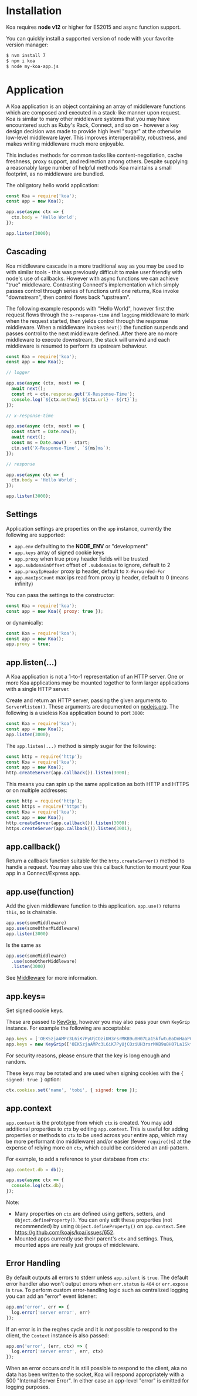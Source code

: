# Installation

Koa requires __node v12__ or higher for ES2015 and async function support.

You can quickly install a supported version of node with your favorite version manager:

```bash
$ nvm install 7
$ npm i koa
$ node my-koa-app.js
```

# Application

A Koa application is an object containing an array of middleware functions
which are composed and executed in a stack-like manner upon request. Koa is similar to many
other middleware systems that you may have encountered such as Ruby's Rack, Connect, and so on -
however a key design decision was made to provide high level "sugar" at the otherwise low-level
middleware layer. This improves interoperability, robustness, and makes writing middleware much
more enjoyable.

This includes methods for common tasks like content-negotiation, cache freshness, proxy support, and redirection
among others. Despite supplying a reasonably large number of helpful methods Koa maintains a small footprint, as
no middleware are bundled.

The obligatory hello world application:

<!-- runkit:endpoint -->

```js
const Koa = require('koa');
const app = new Koa();

app.use(async ctx => {
  ctx.body = 'Hello World';
});

app.listen(3000);
```

## Cascading

Koa middleware cascade in a more traditional way as you may be used to with similar tools -
this was previously difficult to make user friendly with node's use of callbacks.
However with async functions we can achieve "true" middleware. Contrasting Connect's implementation which
simply passes control through series of functions until one returns, Koa invoke "downstream", then
control flows back "upstream".

The following example responds with "Hello World", however first the request flows through
the `x-response-time` and `logging` middleware to mark when the request started, then yields control through the
response middleware. When a middleware invokes `next()`
the function suspends and passes control to the next middleware defined. After there are no more
middleware to execute downstream, the stack will unwind and each middleware is resumed to perform
its upstream behaviour.

<!-- runkit:endpoint -->

```js
const Koa = require('koa');
const app = new Koa();

// logger

app.use(async (ctx, next) => {
  await next();
  const rt = ctx.response.get('X-Response-Time');
  console.log(`${ctx.method} ${ctx.url} - ${rt}`);
});

// x-response-time

app.use(async (ctx, next) => {
  const start = Date.now();
  await next();
  const ms = Date.now() - start;
  ctx.set('X-Response-Time', `${ms}ms`);
});

// response

app.use(async ctx => {
  ctx.body = 'Hello World';
});

app.listen(3000);
```

## Settings

Application settings are properties on the `app` instance, currently
the following are supported:

- `app.env` defaulting to the __NODE_ENV__ or "development"
- `app.keys` array of signed cookie keys
- `app.proxy` when true proxy header fields will be trusted
- `app.subdomainOffset` offset of `.subdomains` to ignore, default to 2
- `app.proxyIpHeader` proxy ip header, default to `X-Forwarded-For`
- `app.maxIpsCount` max ips read from proxy ip header, default to 0 (means infinity)

You can pass the settings to the constructor:

  ```js
  const Koa = require('koa');
  const app = new Koa({ proxy: true });
  ```

or dynamically:

  ```js
  const Koa = require('koa');
  const app = new Koa();
  app.proxy = true;
  ```

## app.listen(...)

A Koa application is not a 1-to-1 representation of an HTTP server.
One or more Koa applications may be mounted together to form larger
applications with a single HTTP server.

Create and return an HTTP server, passing the given arguments to
`Server#listen()`. These arguments are documented
on [nodejs.org](http://nodejs.org/api/http.html#http_server_listen_port_hostname_backlog_callback). The following is a
useless Koa application bound to port `3000`:

```js
const Koa = require('koa');
const app = new Koa();
app.listen(3000);
```

The `app.listen(...)` method is simply sugar for the following:

```js
const http = require('http');
const Koa = require('koa');
const app = new Koa();
http.createServer(app.callback()).listen(3000);
```

This means you can spin up the same application as both HTTP and HTTPS
or on multiple addresses:

```js
const http = require('http');
const https = require('https');
const Koa = require('koa');
const app = new Koa();
http.createServer(app.callback()).listen(3000);
https.createServer(app.callback()).listen(3001);
```

## app.callback()

Return a callback function suitable for the `http.createServer()`
method to handle a request.
You may also use this callback function to mount your Koa app in a
Connect/Express app.

## app.use(function)

Add the given middleware function to this application.
`app.use()` returns `this`, so is chainable.

```js
app.use(someMiddleware)
app.use(someOtherMiddleware)
app.listen(3000)
```

Is the same as

```js
app.use(someMiddleware)
  .use(someOtherMiddleware)
  .listen(3000)
```

See [Middleware](https://github.com/koajs/koa/wiki#middleware) for
more information.

## app.keys=

Set signed cookie keys.

These are passed to [KeyGrip](https://github.com/crypto-utils/keygrip),
however you may also pass your own `KeyGrip` instance. For
example the following are acceptable:

```js
app.keys = ['OEK5zjaAMPc3L6iK7PyUjCOziUH3rsrMKB9u8H07La1SkfwtuBoDnHaaPCkG5Brg', 'MNKeIebviQnCPo38ufHcSfw3FFv8EtnAe1xE02xkN1wkCV1B2z126U44yk2BQVK7'];
app.keys = new KeyGrip(['OEK5zjaAMPc3L6iK7PyUjCOziUH3rsrMKB9u8H07La1SkfwtuBoDnHaaPCkG5Brg', 'MNKeIebviQnCPo38ufHcSfw3FFv8EtnAe1xE02xkN1wkCV1B2z126U44yk2BQVK7'], 'sha256');
```

For security reasons, please ensure that the key is long enough and random.

These keys may be rotated and are used when signing cookies
with the `{ signed: true }` option:

```js
ctx.cookies.set('name', 'tobi', { signed: true });
```

## app.context

`app.context` is the prototype from which `ctx` is created.
You may add additional properties to `ctx` by editing `app.context`.
This is useful for adding properties or methods to `ctx` to be used across your entire app,
which may be more performant (no middleware) and/or easier (fewer `require()`s)
at the expense of relying more on `ctx`, which could be considered an anti-pattern.

For example, to add a reference to your database from `ctx`:

```js
app.context.db = db();

app.use(async ctx => {
  console.log(ctx.db);
});
```

Note:

- Many properties on `ctx` are defined using getters, setters, and `Object.defineProperty()`. You can only edit these
  properties (not recommended) by using `Object.defineProperty()` on `app.context`.
  See https://github.com/koajs/koa/issues/652.
- Mounted apps currently use their parent's `ctx` and settings. Thus, mounted apps are really just groups of middleware.

## Error Handling

By default outputs all errors to stderr unless `app.silent` is `true`.
The default error handler also won't output errors when `err.status` is `404` or `err.expose` is `true`.
To perform custom error-handling logic such as centralized logging you can add an "error" event listener:

```js
app.on('error', err => {
  log.error('server error', err)
});
```

If an error is in the req/res cycle and it is _not_ possible to respond to the client, the `Context` instance is also
passed:

```js
app.on('error', (err, ctx) => {
  log.error('server error', err, ctx)
});
```

When an error occurs _and_ it is still possible to respond to the client, aka no data has been written to the socket,
Koa will respond
appropriately with a 500 "Internal Server Error". In either case
an app-level "error" is emitted for logging purposes.

